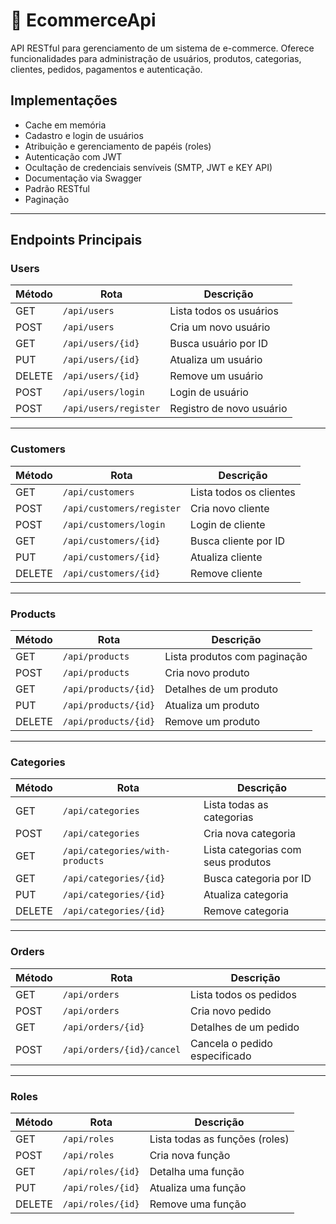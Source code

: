 # 🛒 EcommerceApi

API RESTful para gerenciamento de um sistema de e-commerce. Oferece funcionalidades para administração de usuários, produtos, categorias, clientes, pedidos, pagamentos e autenticação.

## Implementações

- Cache em memória
- Cadastro e login de usuários
- Atribuição e gerenciamento de papéis (roles)
- Autenticação com JWT
- Ocultação de credenciais senvíveis (SMTP, JWT e KEY API)
- Documentação via Swagger
- Padrão RESTful
- Paginação

---

## Endpoints Principais

### Users

| Método | Rota                  | Descrição                       |
|--------|------------------------|----------------------------------|
| GET    | `/api/users`           | Lista todos os usuários          |
| POST   | `/api/users`           | Cria um novo usuário             |
| GET    | `/api/users/{id}`      | Busca usuário por ID             |
| PUT    | `/api/users/{id}`      | Atualiza um usuário              |
| DELETE | `/api/users/{id}`      | Remove um usuário                |
| POST   | `/api/users/login`     | Login de usuário                 |
| POST   | `/api/users/register`  | Registro de novo usuário         |

---

### Customers

| Método | Rota                        | Descrição                      |
|--------|-----------------------------|-------------------------------|
| GET    | `/api/customers`            | Lista todos os clientes        |
| POST   | `/api/customers/register`   | Cria novo cliente              |
| POST   | `/api/customers/login`      | Login de cliente               |
| GET    | `/api/customers/{id}`       | Busca cliente por ID           |
| PUT    | `/api/customers/{id}`       | Atualiza cliente               |
| DELETE | `/api/customers/{id}`       | Remove cliente                 |

---

### Products

| Método | Rota                  | Descrição                       |
|--------|------------------------|----------------------------------|
| GET    | `/api/products`        | Lista produtos com paginação    |
| POST   | `/api/products`        | Cria novo produto               |
| GET    | `/api/products/{id}`   | Detalhes de um produto          |
| PUT    | `/api/products/{id}`   | Atualiza um produto             |
| DELETE | `/api/products/{id}`   | Remove um produto               |

---

###  Categories

| Método | Rota                             | Descrição                                 |
|--------|----------------------------------|--------------------------------------------|
| GET    | `/api/categories`                | Lista todas as categorias                  |
| POST   | `/api/categories`                | Cria nova categoria                        |
| GET    | `/api/categories/with-products`  | Lista categorias com seus produtos         |
| GET    | `/api/categories/{id}`           | Busca categoria por ID                     |
| PUT    | `/api/categories/{id}`           | Atualiza categoria                         |
| DELETE | `/api/categories/{id}`           | Remove categoria                           |

---

### Orders

| Método | Rota                      | Descrição                       |
|--------|---------------------------|----------------------------------|
| GET    | `/api/orders`             | Lista todos os pedidos           |
| POST   | `/api/orders`             | Cria novo pedido                 |
| GET    | `/api/orders/{id}`        | Detalhes de um pedido            |
| POST   | `/api/orders/{id}/cancel` | Cancela o pedido especificado    |

---

### Roles

| Método | Rota               | Descrição                     |
|--------|--------------------|-------------------------------|
| GET    | `/api/roles`       | Lista todas as funções (roles)|
| POST   | `/api/roles`       | Cria nova função              |
| GET    | `/api/roles/{id}`  | Detalha uma função            |
| PUT    | `/api/roles/{id}`  | Atualiza uma função           |
| DELETE | `/api/roles/{id}`  | Remove uma função             |
